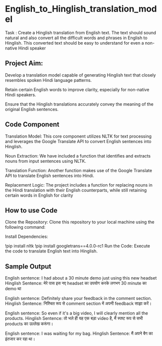 # English_to_Hinglish_translation_model

Task : Create a Hinglish translation from English text. The text should sound natural and also
convert all the difficult words and phrases in English to Hinglish. This converted text should
be easy to understand for even a non-native Hindi speaker

## Project Aim:
 Develop a translation model capable of generating Hinglish text that closely resembles spoken Hindi language patterns.

Retain certain English words to improve clarity, especially for non-native Hindi speakers.

Ensure that the Hinglish translations accurately convey the meaning of the original English sentences.

## Code Component
Translation Model: This core component utilizes NLTK for text processing and leverages the Google Translate API to convert English sentences into Hinglish.

Noun Extraction: We have included a function that identifies and extracts nouns from input sentences using NLTK.

Translation Function: Another function makes use of the Google Translate API to translate English sentences into Hindi.

Replacement Logic: The project includes a function for replacing nouns in the Hindi translation with their English counterparts, while still retaining certain words in English for clarity

## How to use Code
Clone the Repository: Clone this repository to your local machine using the following command:


Install Dependencies: 

!pip install nltk
!pip install googletrans==4.0.0-rc1
Run the Code: Execute the code to translate English text into Hinglish. 

## Sample Output

English sentence: I had about a 30 minute demo just using this new headset
Hinglish Sentence: मेरे पास इस नए headset का उपयोग करके लगभग 30 minute का demo था

English sentence: Definitely share your feedback in the comment section.
Hinglish Sentence: निश्चित रूप से comment section में अपनी feedback साझा करें।

English sentence:  So even if it's a big video, I will clearly mention all the products.
Hinglish Sentence: तो भले ही यह एक बड़ा video है, मैं स्पष्ट रूप से सभी products का उल्लेख करूंगा।

English sentence:  I was waiting for my bag.
Hinglish Sentence: मैं अपने बैग का इंतजार कर रहा था।
